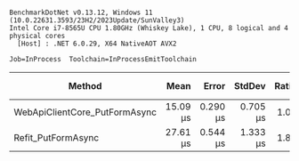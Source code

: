 ```

BenchmarkDotNet v0.13.12, Windows 11 (10.0.22631.3593/23H2/2023Update/SunValley3)
Intel Core i7-8565U CPU 1.80GHz (Whiskey Lake), 1 CPU, 8 logical and 4 physical cores
  [Host] : .NET 6.0.29, X64 NativeAOT AVX2

Job=InProcess  Toolchain=InProcessEmitToolchain  

```
| Method                        | Mean     | Error    | StdDev   | Ratio | RatioSD | Gen0   | Allocated | Alloc Ratio |
|------------------------------ |---------:|---------:|---------:|------:|--------:|-------:|----------:|------------:|
| WebApiClientCore_PutFormAsync | 15.09 μs | 0.290 μs | 0.705 μs |  1.00 |    0.00 | 1.4038 |   5.77 KB |        1.00 |
| Refit_PutFormAsync            | 27.61 μs | 0.544 μs | 1.333 μs |  1.83 |    0.12 | 1.8311 |   7.54 KB |        1.31 |
